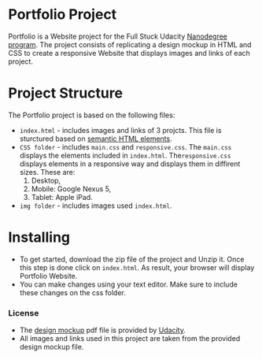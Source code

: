 # Portfolio Project
Portfolio is a Website project for the Full Stuck Udacity [Nanodegree program](https://www.udacity.com/nanodegree).
The project consists of replicating a design mockup in HTML and CSS to create a responsive Website that displays images and links of each project.
# Project Structure
The Portfolio project is based on the following files: 
  - `index.html` - includes images and links of 3 projcts. This file is sturctured based on [semantic HTML elements](https://developer.mozilla.org/en-US/docs/Glossary/Semantics#Semantic_elements).
  - `CSS folder` - includes `main.css` and `responsive.css`. The `main.css` displays the elements included in `index.html`. The`responsive.css` displays elements in a responsive way and displays them in diffirent sizes. These are:
      1. Desktop, 
      2. Mobile: Google Nexus 5, 
      3. Tablet: Apple iPad.
  - `img folder` - includes images used `index.html`.

# Installing
* To get started, download the zip file of the project and Unzip it. Once this step is done click on `index.html`. As result, your browser will display Portfolio Website. 
* You can make changes using your text editor. Make sure to include these changes on the css folder. 

### License

* The [design mockup](https://d17h27t6h515a5.cloudfront.net/topher/2017/November/5a136147_design-mockup-portfolio/design-mockup-portfolio.pdf) pdf file is provided by [Udacity](https://www.udacity.com).
* All images and links used in this project are taken from the provided design mockup file.
